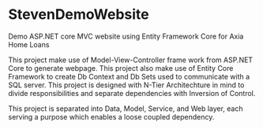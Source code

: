 # StevenDemoWebsite
Demo ASP.NET core MVC website using Entity Framework Core for Axia Home Loans

This project make use of Model-View-Controller frame work from ASP.NET Core to generate webpage. 
This project also make use of Entity Core Framework to create Db Context and Db Sets used to communicate with a SQL server.
This project is designed with N-Tier Architechture in mind to divide responsibilities and separate dependencies with Inversion of Control.

This project is separated into Data, Model, Service, and Web layer, each serving a purpose which enables a loose coupled dependency.
